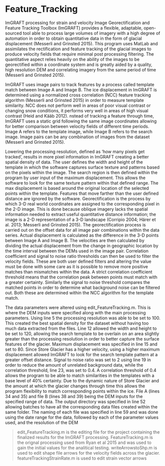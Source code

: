 # Feature_Tracking
ImGRAFT processing for strain and velocity 
Image Georectification and Feature Tracking Toolbox (ImGRAFT) provides a flexible, adaptable, open-sourced tool able to process large volumes of imagery with a high degree of automation in order to obtain quantitative data in the form of glacial displacement (Messerli and Grinsted 2015). This program uses MatLab and assimilates the rectification and feature tracking of the glacial images to produce velocity fields that require minimal post processing filtering. The quantitative aspect relies heavily on the ability of the images to be georectified within a coordinate system and is greatly aided by a quality, high resolution DEM and correlating imagery from the same period of time (Messerli and Grinsted 2015). 

ImGRAFT uses image pairs to track features by a process called template match between Image A and Image B. The ice displacement in ImGRAFT is determined using a normalized cross correlation (NCC) feature tracking algorithm (Messerli and Grinsted 2015) in order to measure template similarity. NCC does not perform well in areas of poor visual contrast or changing snow conditions, it performs very well in areas of high visual contrast (Heid and Kääb 2012). nstead of tracking a feature through time, ImGRAFT uses a static grid following the same image coordinates allowing for better comparison between velocity fields of different time periods. Image A refers to the template image, while Image B refers to the search image. Image pairs can be any combination of images from the dataset (Messerli and Grinsted 2015). 

Lowering the processing resolution, defined as ‘how many pixels get tracked’, results in more pixel information in ImGRAFT creating a better spatial density of data. The user defines the width and height of the template in which the software captures surface texture and patterns based on the pixels within the image. The search region is then defined within the program by user input of the maximum displacement. This allows the software to look for the same texture pattern within that defined range. The max displacement is based around the original location of the selected points within the template. Features that move farther than the user defined distance are ignored by the software. Georectification is the process by which 3-D real world coordinates are assigned to the corresponding pixel in the 2-D image. This is done because oblique imagery lacks the spatial information needed to extract useful quantitative distance information; the image is a 2-D representation of a 3-D landscape (Corripio 2004; Härer et al. 2013; Messerli and Grinsted 2015). The georectification process is carried out on the offset data for all image pair combinations within the data series. Actual displacement is calculated as the difference in the 3-D points between Image A and Image B. The velocities are then calculated by dividing the actual displacement from the change in geographic location by the time interval between the DEMs used in the image pair. Correlation coefficient and signal to noise ratio thresholds can then be used to filter the velocity fields. These are both user defined filters and altering the value must be done with some care as it is possible to remove more positive matches than mismatches within the data. A strict correlation coefficient threshold means that the correlation peak between points must match with a greater certainty. Similarly the signal to noise threshold compares the matched points in order to determine what background noise can be filtered out. Both these are determined within the NCC algorithm for the template match.

The data parameters were altered using edit_FeatureTracking.m. This is where the DEM inputs were specified along with the main processing parameters. Using line 5 the processing resolution was able to be set to 100. This created the best spatial density for the dataset without having too much data extracted from the files. Line 12 allowed the width and height to be set to 120, allowing the search template to be overlain on an area slightly greater than the processing resolution in order to better capture the surface features of the glacier. Maximum displacement was specified in line 15 and set to 80. Since Store Glacier has a higher velocity, using a higher maximum displacement allowed ImGRAFT to look for the search template pattern at a greater offset distance. Signal to noise ratio was set to 2 using line 19 in order to reduce the amount of unrelated background data, while the correlation threshold, line 23, was set to 0.4. A correlation threshold of 0.4 allows the program to be able to match similarities in the templates with a base level of 40% certainty. Due to the dynamic nature of Store Glacier and the amount at which the glacier changes through time this allows the program flexibility to match corresponding points within the ice. File A (lines 34 and 35) and file B (lines 38 and 39) being the DEM inputs for the specified range of data. The output directory was specified in line 52 allowing batches to have all the corresponding data files created within the same folder. The naming of each file was specified in line 59 and was done using the date range for the data, followed by each of the parameter values used, and the resolution of the DEM



> edit_FeatureTracking.m is the editing file for the project containing the finalized results for the ImGRAFT processing. 
> FeatureTracking.m is the orignal processing used from Ryan et al 2015 and was used to gain the initial values for the analitical testing. 
> writeArrowstoShp.m is used to edit shape file arrows for the velocity fields across the glacier.
> featureTrackingStrainRate.m is used to edit strain vector arrows 
